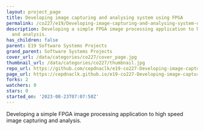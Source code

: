 ```yaml
---
layout: project_page
title: Developing image capturing and analysing system using FPGA
permalink: /co227/e19/Developing-image-capturing-and-analysing-system-using-FPGA/
description: Developing a simple FPGA image processing application to high speed image  capturing
  and analysis.
has_children: false
parent: E19 Software Systems Projects
grand_parent: Software Systems Projects
cover_url: /data/categories/co227/cover_page.jpg
thumbnail_url: /data/categories/co227/thumbnail.jpg
repo_url: https://github.com/cepdnaclk/e19-co227-Developing-image-capturing-and-analysing-system-using-FPGA
page_url: https://cepdnaclk.github.io/e19-co227-Developing-image-capturing-and-analysing-system-using-FPGA
forks: 2
watchers: 0
stars: 0
started_on: '2023-08-23T07:07:58Z'
---
```


Developing a simple FPGA image processing application to high speed image  capturing and analysis.